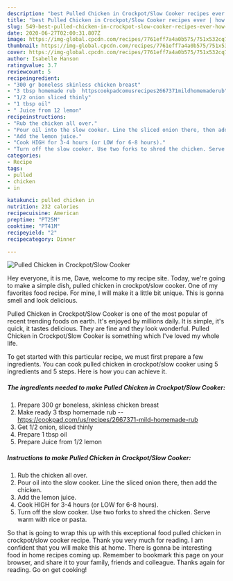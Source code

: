 ```yaml
---
description: "best Pulled Chicken in Crockpot/Slow Cooker recipes ever | how long to bake Pulled Chicken in Crockpot/Slow Cooker"
title: "best Pulled Chicken in Crockpot/Slow Cooker recipes ever | how long to bake Pulled Chicken in Crockpot/Slow Cooker"
slug: 549-best-pulled-chicken-in-crockpot-slow-cooker-recipes-ever-how-long-to-bake-pulled-chicken-in-crockpot-slow-cooker
date: 2020-06-27T02:00:31.807Z
image: https://img-global.cpcdn.com/recipes/7761eff7a4a0b575/751x532cq70/pulled-chicken-in-crockpotslow-cooker-recipe-main-photo.jpg
thumbnail: https://img-global.cpcdn.com/recipes/7761eff7a4a0b575/751x532cq70/pulled-chicken-in-crockpotslow-cooker-recipe-main-photo.jpg
cover: https://img-global.cpcdn.com/recipes/7761eff7a4a0b575/751x532cq70/pulled-chicken-in-crockpotslow-cooker-recipe-main-photo.jpg
author: Isabelle Hanson
ratingvalue: 3.7
reviewcount: 5
recipeingredient:
- "300 gr boneless skinless chicken breast"
- "3 tbsp homemade rub  httpscookpadcomusrecipes2667371mildhomemaderub"
- "1/2 onion sliced thinly"
- "1 tbsp oil"
- " Juice from 12 lemon"
recipeinstructions:
- "Rub the chicken all over."
- "Pour oil into the slow cooker. Line the sliced onion there, then add the chicken."
- "Add the lemon juice."
- "Cook HIGH for 3-4 hours (or LOW for 6-8 hours)."
- "Turn off the slow cooker. Use two forks to shred the chicken. Serve warm with rice or pasta."
categories:
- Recipe
tags:
- pulled
- chicken
- in

katakunci: pulled chicken in 
nutrition: 232 calories
recipecuisine: American
preptime: "PT25M"
cooktime: "PT41M"
recipeyield: "2"
recipecategory: Dinner

---
```



![Pulled Chicken in Crockpot/Slow Cooker](https://img-global.cpcdn.com/recipes/7761eff7a4a0b575/751x532cq70/pulled-chicken-in-crockpotslow-cooker-recipe-main-photo.jpg)

Hey everyone, it is me, Dave, welcome to my recipe site. Today, we're going to make a simple dish, pulled chicken in crockpot/slow cooker. One of my favorites food recipe. For mine, I will make it a little bit unique. This is gonna smell and look delicious.



Pulled Chicken in Crockpot/Slow Cooker is one of the most popular of recent trending foods on earth. It's enjoyed by millions daily. It is simple, it's quick, it tastes delicious. They are fine and they look wonderful. Pulled Chicken in Crockpot/Slow Cooker is something which I've loved my whole life.


To get started with this particular recipe, we must first prepare a few ingredients. You can cook pulled chicken in crockpot/slow cooker using 5 ingredients and 5 steps. Here is how you can achieve it.

<!--inarticleads1-->

##### The ingredients needed to make Pulled Chicken in Crockpot/Slow Cooker:

1. Prepare 300 gr boneless, skinless chicken breast
1. Make ready 3 tbsp homemade rub -- https://cookpad.com/us/recipes/2667371-mild-homemade-rub
1. Get 1/2 onion, sliced thinly
1. Prepare 1 tbsp oil
1. Prepare  Juice from 1/2 lemon




<!--inarticleads2-->

##### Instructions to make Pulled Chicken in Crockpot/Slow Cooker:

1. Rub the chicken all over.
1. Pour oil into the slow cooker. Line the sliced onion there, then add the chicken.
1. Add the lemon juice.
1. Cook HIGH for 3-4 hours (or LOW for 6-8 hours).
1. Turn off the slow cooker. Use two forks to shred the chicken. Serve warm with rice or pasta.




So that is going to wrap this up with this exceptional food pulled chicken in crockpot/slow cooker recipe. Thank you very much for reading. I am confident that you will make this at home. There is gonna be interesting food in home recipes coming up. Remember to bookmark this page on your browser, and share it to your family, friends and colleague. Thanks again for reading. Go on get cooking!
